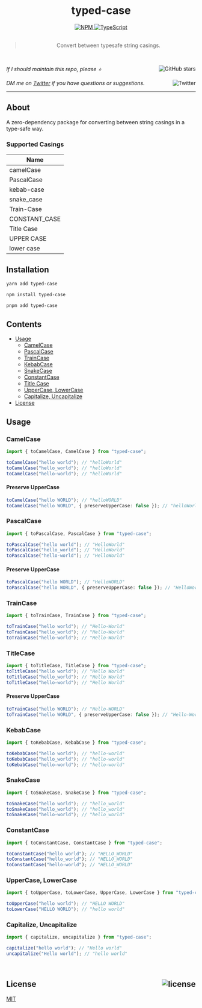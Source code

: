 <!--BEGIN HEADER-->
<div id="top" align="center">
  <h1>typed-case</h1>
  <a href="https://npmjs.com/package/typed-case">
    <img alt="NPM" src="https://img.shields.io/npm/v/typed-case.svg">
  </a>
  <a href="https://github.com/bconnorwhite/typed-case">
    <img alt="TypeScript" src="https://img.shields.io/github/languages/top/bconnorwhite/typed-case.svg">
  </a>
</div>

<br />

<blockquote align="center">Convert between typesafe string casings.</blockquote>

<br />

_If I should maintain this repo, please ⭐️_
<a href="https://github.com/bconnorwhite/typed-case">
  <img align="right" alt="GitHub stars" src="https://img.shields.io/github/stars/bconnorwhite/typed-case?label=%E2%AD%90%EF%B8%8F&style=social">
</a>

_DM me on [Twitter](https://twitter.com/bconnorwhite) if you have questions or suggestions._
<a href="https://twitter.com/bconnorwhite">
  <img align="right" alt="Twitter" src="https://img.shields.io/twitter/url?label=%40bconnorwhite&style=social&url=https%3A%2F%2Ftwitter.com%2Fbconnorwhite">
</a>

---
<!--END HEADER-->

## About

A zero-dependency package for converting between string casings in a type-safe way.

### Supported Casings
| Name                 |
| -------------------- |
| camelCase            |
| PascalCase           |
| kebab-case           |
| snake_case           |
| Train-Case           |
| CONSTANT_CASE        |
| Title Case           |
| UPPER CASE           |
| lower case           |

## Installation

```sh
yarn add typed-case
```

```sh
npm install typed-case
```

```sh
pnpm add typed-case
```

## Contents

- [Usage](#usage)
  - [CamelCase](#camelcase)
  - [PascalCase](#pascalcase)
  - [TrainCase](#traincase)
  - [KebabCase](#kebabcase)
  - [SnakeCase](#snakecase)
  - [ConstantCase](#constantcase)
  - [Title Case](#title-case)
  - [UpperCase, LowerCase](#uppercase-lowercase)
  - [Capitalize, Uncapitalize](#capitalize-uncapitalize)
- [License](#license)

## Usage

### CamelCase
```ts
import { toCamelCase, CamelCase } from "typed-case";

toCamelCase("hello world"); // "helloWorld"
toCamelCase("hello_world"); // "helloWorld"
toCamelCase("hello-world"); // "helloWorld"
```

#### Preserve UpperCase

```ts
toCamelCase("hello WORLD"); // "helloWORLD"
toCamelCase("hello WORLD", { preserveUpperCase: false }); // "helloWorld"
```

### PascalCase

```ts
import { toPascalCase, PascalCase } from "typed-case";

toPascalCase("hello world"); // "HelloWorld"
toPascalCase("hello_world"); // "HelloWorld"
toPascalCase("hello-world"); // "HelloWorld"
```

#### Preserve UpperCase

```ts
toPascalCase("hello WORLD"); // "HelloWORLD"
toPascalCase("hello WORLD", { preserveUpperCase: false }); // "HelloWorld"
```

### TrainCase

```ts
import { toTrainCase, TrainCase } from "typed-case";

toTrainCase("hello world"); // "Hello-World"
toTrainCase("hello_world"); // "Hello-World"
toTrainCase("hello-world"); // "Hello-World"
```

### TitleCase

```ts
import { toTitleCase, TitleCase } from "typed-case";
toTitleCase("hello world"); // "Hello World"
toTitleCase("hello_world"); // "Hello World"
toTitleCase("hello-world"); // "Hello World"
```

#### Preserve UpperCase

```ts
toTrainCase("hello WORLD"); // "Hello-WORLD"
toTrainCase("hello WORLD", { preserveUpperCase: false }); // "Hello-World"
```

### KebabCase

```ts
import { toKebabCase, KebabCase } from "typed-case";

toKebabCase("hello world"); // "hello-world"
toKebabCase("hello_world"); // "hello-world"
toKebabCase("hello-world"); // "hello-world"
```

### SnakeCase

```ts
import { toSnakeCase, SnakeCase } from "typed-case";

toSnakeCase("hello world"); // "hello_world"
toSnakeCase("hello_world"); // "hello_world"
toSnakeCase("hello-world"); // "hello_world"
```

### ConstantCase

```ts
import { toConstantCase, ConstantCase } from "typed-case";

toConstantCase("hello world"); // "HELLO_WORLD"
toConstantCase("hello_world"); // "HELLO_WORLD"
toConstantCase("hello-world"); // "HELLO_WORLD"
```

### UpperCase, LowerCase

```ts
import { toUpperCase, toLowerCase, UpperCase, LowerCase } from "typed-case";

toUpperCase("hello world"); // "HELLO WORLD"
toLowerCase("HELLO WORLD"); // "hello world"
```

### Capitalize, Uncapitalize

```ts
import { capitalize, uncapitalize } from "typed-case";

capitalize("hello world"); // "Hello world"
uncapitalize("Hello world"); // "hello world"
```

<!--BEGIN FOOTER-->

<br />

<h2 id="license">License <a href="https://opensource.org/licenses/MIT"><img align="right" alt="license" src="https://img.shields.io/npm/l/typed-case.svg"></a></h2>

[MIT](https://opensource.org/licenses/MIT)
<!--END FOOTER-->
